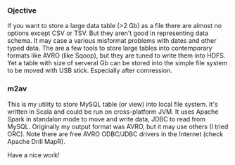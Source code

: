### Ojective
If you want to store a large data table (>2 Gb) as a file there are almost no options except CSV or TSV. But they aren't good in representing data schema. It may case a various misformat problems with dates and other typed data.
The are a few tools to store large tables into contemporary formats like AVRO (like Sqoop), but they are tuned to write them into HDFS.
Yet a table with size of serveral Gb can be stored into the simple file system to be moved with USB stick. Especially after comression.

### m2av
This is my utility to store MySQL table (or view) into local file system. It's written in Scala and could be run on cross-platform JVM. It uses Apache Spark in standalon mode to move and write data, JDBC to read from MySQL.
Originally my output format was AVRO, but it may use others (I tried ORC).
Note there are free AVRO ODBC/JDBC drivers in the Internet (check Apache Drill MapR).

Have a nice work!

